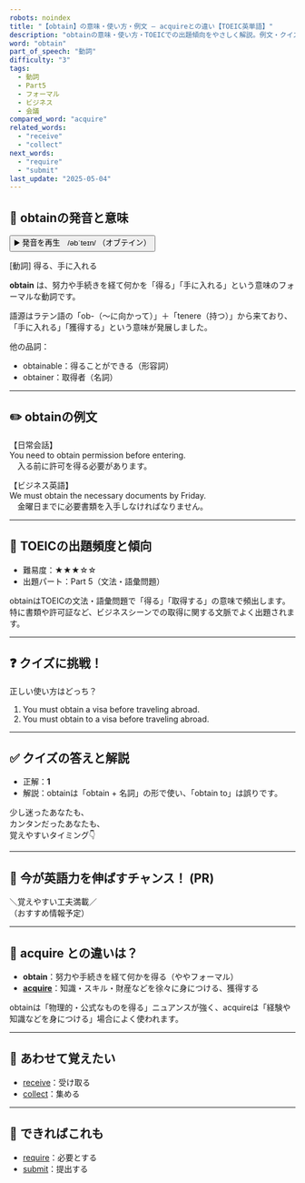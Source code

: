 ```yaml
---
robots: noindex
title: "【obtain】の意味・使い方・例文 ― acquireとの違い【TOEIC英単語】"
description: "obtainの意味・使い方・TOEICでの出題傾向をやさしく解説。例文・クイズ付きでacquireとの違いもわかりやすく学べます。"
word: "obtain"
part_of_speech: "動詞"
difficulty: "3"
tags:
  - 動詞
  - Part5
  - フォーマル
  - ビジネス
  - 会議
compared_word: "acquire"
related_words:
  - "receive"
  - "collect"
next_words:
  - "require"
  - "submit"
last_update: "2025-05-04"
---
```


## 🔰 obtainの発音と意味

<button class="play-audio" onclick="playTTS('obtain')">
  <span class="play-audio-main">
    ▶️ 発音を再生　/əbˈteɪn/
  </span>
  <span class="play-audio-sub">
    （オブテイン）
  </span>
</button>

[動詞] 得る、手に入れる

**obtain** は、努力や手続きを経て何かを「得る」「手に入れる」という意味のフォーマルな動詞です。

語源はラテン語の「ob-（～に向かって）」＋「tenere（持つ）」から来ており、「手に入れる」「獲得する」という意味が発展しました。

他の品詞：  
- obtainable：得ることができる（形容詞）
- obtainer：取得者（名詞）

---

## ✏️ obtainの例文

【日常会話】  
You need to obtain permission before entering.  
　入る前に許可を得る必要があります。

【ビジネス英語】  
We must obtain the necessary documents by Friday.  
　金曜日までに必要書類を入手しなければなりません。

---

## 🎯 TOEICの出題頻度と傾向

- 難易度：★★★☆☆
- 出題パート：Part 5（文法・語彙問題）

obtainはTOEICの文法・語彙問題で「得る」「取得する」の意味で頻出します。特に書類や許可証など、ビジネスシーンでの取得に関する文脈でよく出題されます。

---

## ❓ クイズに挑戦！

正しい使い方はどっち？

1. You must obtain a visa before traveling abroad.  
2. You must obtain to a visa before traveling abroad.

---

## ✅ クイズの答えと解説

- 正解：**1**
- 解説：obtainは「obtain + 名詞」の形で使い、「obtain to」は誤りです。

少し迷ったあなたも、  
カンタンだったあなたも、  
覚えやすいタイミング👇️

---

## 🚀 今が英語力を伸ばすチャンス！ (PR)

<div class="info-center">
＼覚えやすい工夫満載／<br>  
（おすすめ情報予定）
</div>

---

## 🤔  acquire との違いは？

- **obtain**：努力や手続きを経て何かを得る（ややフォーマル）
- **[acquire](/word/acquire)**：知識・スキル・財産などを徐々に身につける、獲得する

obtainは「物理的・公式なものを得る」ニュアンスが強く、acquireは「経験や知識などを身につける」場合によく使われます。

---

## 🧩 あわせて覚えたい

- [receive](/word/receive)：受け取る
- [collect](/word/collect)：集める

---

## 📖 できればこれも

- [require](/word/require)：必要とする
- [submit](/word/submit)：提出する

<!-- cvid: aid31_bid29 -->
